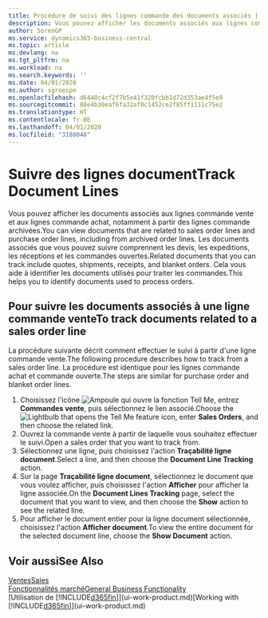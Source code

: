 ```yaml
---
title: Procédure de suivi des lignes commande des documents associés | Microsoft Docs
description: Vous pouvez afficher les documents associés aux lignes commande vente et aux lignes commande achat, notamment à partir des lignes commande archivées. Les documents associés que vous pouvez suivre comprennent les devis, les expéditions, les réceptions et les commandes ouvertes. Cela vous aide à identifier les documents utilisés pour traiter les commandes.
author: SorenGP
ms.service: dynamics365-business-central
ms.topic: article
ms.devlang: na
ms.tgt_pltfrm: na
ms.workload: na
ms.search.keywords: ''
ms.date: 04/01/2020
ms.author: sgroespe
ms.openlocfilehash: d6440c4cf2f7b5e41f320fcbb1d72d353ae4f5e9
ms.sourcegitcommit: 88e4b30eaf6fa32af0c1452ce2f85ff1111c75e2
ms.translationtype: HT
ms.contentlocale: fr-BE
ms.lasthandoff: 04/01/2020
ms.locfileid: "3188048"
---
```

# <a name="track-document-lines"></a><span data-ttu-id="050b2-105">Suivre des lignes document</span><span class="sxs-lookup"><span data-stu-id="050b2-105">Track Document Lines</span></span>
<span data-ttu-id="050b2-106">Vous pouvez afficher les documents associés aux lignes commande vente et aux lignes commande achat, notamment à partir des lignes commande archivées.</span><span class="sxs-lookup"><span data-stu-id="050b2-106">You can view documents that are related to sales order lines and purchase order lines, including from archived order lines.</span></span> <span data-ttu-id="050b2-107">Les documents associés que vous pouvez suivre comprennent les devis, les expéditions, les réceptions et les commandes ouvertes.</span><span class="sxs-lookup"><span data-stu-id="050b2-107">Related documents that you can track include quotes, shipments, receipts, and blanket orders.</span></span> <span data-ttu-id="050b2-108">Cela vous aide à identifier les documents utilisés pour traiter les commandes.</span><span class="sxs-lookup"><span data-stu-id="050b2-108">This helps you to identify documents used to process orders.</span></span>  

## <a name="to-track-documents-related-to-a-sales-order-line"></a><span data-ttu-id="050b2-109">Pour suivre les documents associés à une ligne commande vente</span><span class="sxs-lookup"><span data-stu-id="050b2-109">To track documents related to a sales order line</span></span>
<span data-ttu-id="050b2-110">La procédure suivante décrit comment effectuer le suivi à partir d'une ligne commande vente.</span><span class="sxs-lookup"><span data-stu-id="050b2-110">The following procedure describes how to track from a sales order line.</span></span> <span data-ttu-id="050b2-111">La procédure est identique pour les lignes commande achat et commande ouverte.</span><span class="sxs-lookup"><span data-stu-id="050b2-111">The steps are similar for purchase order and blanket order lines.</span></span>

1.  <span data-ttu-id="050b2-112">Choisissez l'icône ![Ampoule qui ouvre la fonction Tell Me](media/ui-search/search_small.png "Dites-moi ce que vous voulez faire"), entrez **Commandes vente**, puis sélectionnez le lien associé.</span><span class="sxs-lookup"><span data-stu-id="050b2-112">Choose the ![Lightbulb that opens the Tell Me feature](media/ui-search/search_small.png "Tell me what you want to do") icon, enter **Sales Orders**, and then choose the related link.</span></span>  
2.  <span data-ttu-id="050b2-113">Ouvrez la commande vente à partir de laquelle vous souhaitez effectuer le suivi.</span><span class="sxs-lookup"><span data-stu-id="050b2-113">Open a sales order that you want to track from.</span></span>  
3.  <span data-ttu-id="050b2-114">Sélectionnez une ligne, puis choisissez l'action **Traçabilité ligne document**.</span><span class="sxs-lookup"><span data-stu-id="050b2-114">Select a line, and then choose the **Document Line Tracking** action.</span></span>
4. <span data-ttu-id="050b2-115">Sur la page **Traçabilité ligne document**, sélectionnez le document que vous voulez afficher, puis choisissez l'action **Afficher** pour afficher la ligne associée.</span><span class="sxs-lookup"><span data-stu-id="050b2-115">On the **Document Lines Tracking** page, select the document that you want to view, and then choose the **Show** action to see the related line.</span></span>
5. <span data-ttu-id="050b2-116">Pour afficher le document entier pour la ligne document sélectionnée, choisissez l'action **Afficher document**.</span><span class="sxs-lookup"><span data-stu-id="050b2-116">To view the entire document for the selected document line, choose the **Show Document** action.</span></span>

## <a name="see-also"></a><span data-ttu-id="050b2-117">Voir aussi</span><span class="sxs-lookup"><span data-stu-id="050b2-117">See Also</span></span>
[<span data-ttu-id="050b2-118">Ventes</span><span class="sxs-lookup"><span data-stu-id="050b2-118">Sales</span></span>](sales-manage-sales.md)  
[<span data-ttu-id="050b2-119">Fonctionnalités marché</span><span class="sxs-lookup"><span data-stu-id="050b2-119">General Business Functionality</span></span>](ui-across-business-areas.md)  
<span data-ttu-id="050b2-120">[Utilisation de [!INCLUDE[d365fin](includes/d365fin_md.md)]](ui-work-product.md)</span><span class="sxs-lookup"><span data-stu-id="050b2-120">[Working with [!INCLUDE[d365fin](includes/d365fin_md.md)]](ui-work-product.md)</span></span>
